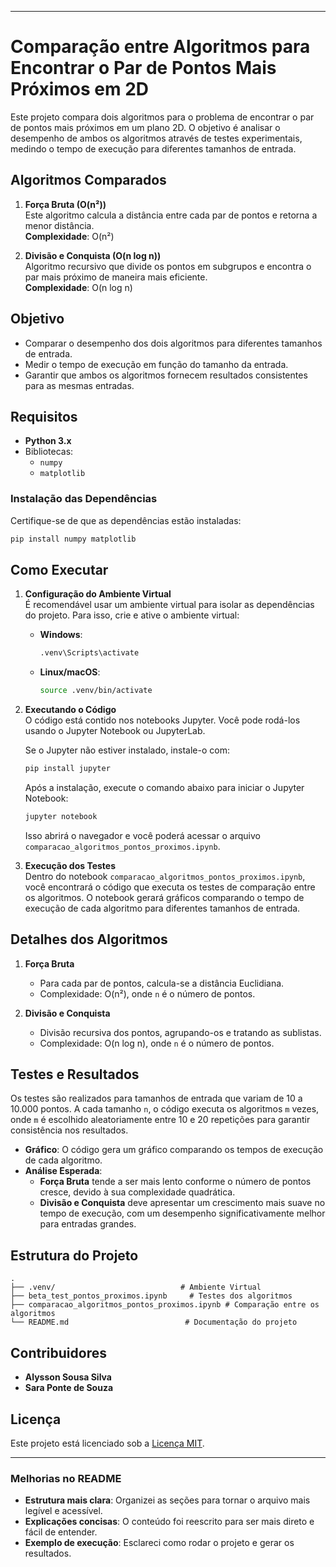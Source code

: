 

---

# Comparação entre Algoritmos para Encontrar o Par de Pontos Mais Próximos em 2D

Este projeto compara dois algoritmos para o problema de encontrar o par de pontos mais próximos em um plano 2D. O objetivo é analisar o desempenho de ambos os algoritmos através de testes experimentais, medindo o tempo de execução para diferentes tamanhos de entrada.

## Algoritmos Comparados

1. **Força Bruta (O(n²))**  
   Este algoritmo calcula a distância entre cada par de pontos e retorna a menor distância.  
   **Complexidade**: O(n²)

2. **Divisão e Conquista (O(n log n))**  
   Algoritmo recursivo que divide os pontos em subgrupos e encontra o par mais próximo de maneira mais eficiente.  
   **Complexidade**: O(n log n)

## Objetivo

- Comparar o desempenho dos dois algoritmos para diferentes tamanhos de entrada.
- Medir o tempo de execução em função do tamanho da entrada.
- Garantir que ambos os algoritmos fornecem resultados consistentes para as mesmas entradas.

## Requisitos

- **Python 3.x**
- Bibliotecas:
  - `numpy`
  - `matplotlib`

### Instalação das Dependências

Certifique-se de que as dependências estão instaladas:

```bash
pip install numpy matplotlib
```

## Como Executar

1. **Configuração do Ambiente Virtual**  
   É recomendável usar um ambiente virtual para isolar as dependências do projeto. Para isso, crie e ative o ambiente virtual:

   - **Windows**:
     ```bash
     .venv\Scripts\activate
     ```
   - **Linux/macOS**:
     ```bash
     source .venv/bin/activate
     ```

2. **Executando o Código**  
   O código está contido nos notebooks Jupyter. Você pode rodá-los usando o Jupyter Notebook ou JupyterLab.

   Se o Jupyter não estiver instalado, instale-o com:

   ```bash
   pip install jupyter
   ```

   Após a instalação, execute o comando abaixo para iniciar o Jupyter Notebook:

   ```bash
   jupyter notebook
   ```

   Isso abrirá o navegador e você poderá acessar o arquivo `comparacao_algoritmos_pontos_proximos.ipynb`.

3. **Execução dos Testes**  
   Dentro do notebook `comparacao_algoritmos_pontos_proximos.ipynb`, você encontrará o código que executa os testes de comparação entre os algoritmos. O notebook gerará gráficos comparando o tempo de execução de cada algoritmo para diferentes tamanhos de entrada.

## Detalhes dos Algoritmos

1. **Força Bruta**  
   - Para cada par de pontos, calcula-se a distância Euclidiana.
   - Complexidade: O(n²), onde `n` é o número de pontos.
   
2. **Divisão e Conquista**  
   - Divisão recursiva dos pontos, agrupando-os e tratando as sublistas.
   - Complexidade: O(n log n), onde `n` é o número de pontos.

## Testes e Resultados

Os testes são realizados para tamanhos de entrada que variam de 10 a 10.000 pontos. A cada tamanho `n`, o código executa os algoritmos `m` vezes, onde `m` é escolhido aleatoriamente entre 10 e 20 repetições para garantir consistência nos resultados.

- **Gráfico**: O código gera um gráfico comparando os tempos de execução de cada algoritmo.
- **Análise Esperada**:  
   - **Força Bruta** tende a ser mais lento conforme o número de pontos cresce, devido à sua complexidade quadrática.
   - **Divisão e Conquista** deve apresentar um crescimento mais suave no tempo de execução, com um desempenho significativamente melhor para entradas grandes.

## Estrutura do Projeto

```
.
├── .venv/                            # Ambiente Virtual
├── beta_test_pontos_proximos.ipynb     # Testes dos algoritmos
├── comparacao_algoritmos_pontos_proximos.ipynb # Comparação entre os algoritmos
└── README.md                          # Documentação do projeto
```

## Contribuidores

- **Alysson Sousa Silva**
- **Sara Ponte de Souza**

## Licença

Este projeto está licenciado sob a [Licença MIT](LICENSE).

---

### Melhorias no README

- **Estrutura mais clara**: Organizei as seções para tornar o arquivo mais legível e acessível.
- **Explicações concisas**: O conteúdo foi reescrito para ser mais direto e fácil de entender.
- **Exemplo de execução**: Esclareci como rodar o projeto e gerar os resultados.

